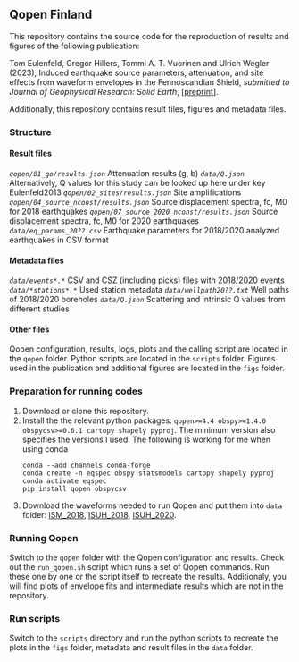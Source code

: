 ## Qopen Finland

This repository contains the source code for the reproduction of results and figures of the following publication:

Tom Eulenfeld, Gregor Hillers, Tommi A. T. Vuorinen and Ulrich Wegler (2023),
Induced earthquake source parameters, attenuation, and site effects from waveform envelopes in the Fennoscandian Shield,
*submitted to Journal of Geophysical Research: Solid Earth*,
[[preprint](https://arxiv.org/pdf/2207.05545)].

Additionally, this repository contains result files, figures and metadata files.

### Structure

#### Result files

*`qopen/01_go/results.json`* Attenuation results (g, b)
*`data/Q.json`* Alternatively, Q values for this study can be looked up here under key Eulenfeld2013
*`qopen/02_sites/results.json`* Site amplifications
*`qopen/04_source_nconst/results.json`* Source displacement spectra, fc, M0 for 2018 earthquakes
*`qopen/07_source_2020_nconst/results.json`* Source displacement spectra, fc, M0 for 2020 earthquakes
*`data/eq_params_20??.csv`* Earthquake parameters for 2018/2020 analyzed earthquakes in CSV format

#### Metadata files

*`data/events*.*`* CSV and CSZ (including picks) files with 2018/2020 events
*`data/*stations*.*`* Used station metadata
*`data/wellpath20??.txt`* Well paths of 2018/2020 boreholes
*`data/Q.json`* Scattering and intrinsic Q values from different studies


#### Other files

Qopen configuration, results, logs, plots and the calling script are located in the `qopen` folder.
Python scripts are located in the `scripts` folder.
Figures used in the publication and additional figures are located in the `figs` folder.


### Preparation for running codes

1. Download or clone this repository.
2. Install the the relevant python packages: `qopen>=4.4 obspy>=1.4.0 obspycsv>=0.6.1 cartopy shapely pyproj`. The minimum version also specifies the versions I used.
   The following is working for me when using conda
   ```
   conda --add channels conda-forge
   conda create -n eqspec obspy statsmodels cartopy shapely pyproj
   conda activate eqspec
   pip install qopen obspycsv
   ```
3. Download the waveforms needed to run Qopen and put them into `data` folder:
   [ISM_2018](https://doi.org/10.23729/6d15a5ea-7671-4bab-88a1-71f4ed962276),
   [ISUH_2018](https://doi.org/10.23729/39cfac4f-4d0d-4fb4-83dc-6f67e8ba8dce),
   [ISUH_2020](https://doi.org/10.23729/cdfd937c-37d5-46b0-9c16-f6e0c10bc81f).


### Running Qopen

Switch to the `qopen` folder with the Qopen configuration and results. Check out the `run_qopen.sh` script which runs a set of Qopen commands.
Run these one by one or the script itself to recreate the results. Additionaly, you will find plots of envelope fits and intermediate results which are not in the repository.


### Run scripts

Switch to the `scripts` directory and run the python scripts to recreate the plots in the `figs` folder, metadata and result files in the `data` folder.
